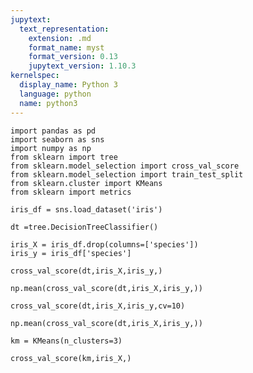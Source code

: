 ```yaml
---
jupytext:
  text_representation:
    extension: .md
    format_name: myst
    format_version: 0.13
    jupytext_version: 1.10.3
kernelspec:
  display_name: Python 3
  language: python
  name: python3
---
```


```{code-cell} ipython3
import pandas as pd
import seaborn as sns
import numpy as np
from sklearn import tree
from sklearn.model_selection import cross_val_score
from sklearn.model_selection import train_test_split
from sklearn.cluster import KMeans
from sklearn import metrics
```

```{code-cell} ipython3
iris_df = sns.load_dataset('iris')
```

```{code-cell} ipython3
dt =tree.DecisionTreeClassifier()
```

```{code-cell} ipython3
iris_X = iris_df.drop(columns=['species'])
iris_y = iris_df['species']
```

```{code-cell} ipython3
cross_val_score(dt,iris_X,iris_y,)
```

```{code-cell} ipython3
np.mean(cross_val_score(dt,iris_X,iris_y,))
```

```{code-cell} ipython3
cross_val_score(dt,iris_X,iris_y,cv=10)
```

```{code-cell} ipython3
np.mean(cross_val_score(dt,iris_X,iris_y,))
```

```{code-cell} ipython3
km = KMeans(n_clusters=3)
```

```{code-cell} ipython3
cross_val_score(km,iris_X,)
```

```{code-cell} ipython3

```
